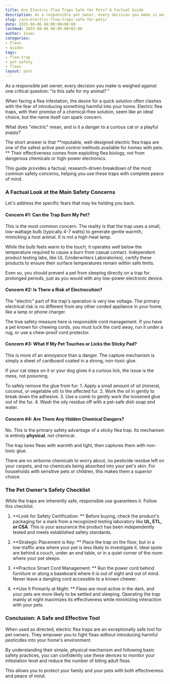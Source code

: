 ```yaml
---
title: Are Electric Flea Traps Safe for Pets? A Factual Guide
description: As a responsible pet owner, every decision you make is weighed against one critical question "Is this safe for my animal?" When facing a flea infestation, the...
slug: /are-electric-flea-traps-safe-for-pets/
date: 2025-08-06 00:00:00+00:00
lastmod: 2025-08-06 00:00:00+03:00
author: Isaac
categories:
- Fleas
- Guides
tags:
- flea-trap
- pet-safety
- fleas
layout: post
---
```


As a responsible pet owner, every decision you make is weighed against one critical question: "Is this safe for my animal? "

When facing a flea infestation, the desire for a quick solution often clashes with the fear of introducing something harmful into your home. Electric flea traps, with their promise of a chemical-free solution, seem like an ideal choice, but the name itself can spark concern.

What does "electric" mean, and is it a danger to a curious cat or a playful puppy?

The short answer is that **reputable, well-designed electric flea traps are one of the safest active pest control methods available for homes with pets. ** Their effectiveness comes from exploiting flea biology, not from dangerous chemicals or high-power electronics.

This guide provides a factual, research-driven breakdown of the most common safety concerns, helping you use these traps with complete peace of mind.

###  A Factual Look at the Main Safety Concerns

Let's address the specific fears that may be holding you back.

####  Concern #1: Can the Trap Burn My Pet?

This is the most common concern. The reality is that the trap uses a small, low-wattage bulb (typically 4-7 watts) to generate gentle warmth, mimicking a host animal. It is not a high-heat lamp.

While the bulb feels warm to the touch, it operates well below the temperature required to cause a burn from casual contact. Independent product testing labs, like UL (Underwriters Laboratories), certify these products to ensure their surface temperatures remain within safe limits.

Even so, you should prevent a pet from sleeping directly on a trap for prolonged periods, just as you would with any low-power electronic device.

####  Concern #2: Is There a Risk of Electrocution?

The "electric" part of the trap's operation is very low voltage. The primary electrical risk is no different from any other corded appliance in your home, like a lamp or phone charger.

The true safety measure here is responsible cord management. If you have a pet known for chewing cords, you must tuck the cord away, run it under a rug, or use a chew-proof cord protector.

####  Concern #3: What If My Pet Touches or Licks the Sticky Pad?

This is more of an annoyance than a danger. The capture mechanism is simply a sheet of cardboard coated in a strong, non-toxic glue.

If your cat steps on it or your dog gives it a curious lick, the issue is the mess, not poisoning.

To safely remove the glue from fur: 1. Apply a small amount of oil (mineral, coconut, or vegetable oil) to the affected fur. 2. Work the oil in gently to break down the adhesive. 3. Use a comb to gently work the loosened glue out of the fur. 4. Wash the oily residue off with a pet-safe dish soap and water.

####  Concern #4: Are There Any Hidden Chemical Dangers?

No. This is the primary safety advantage of a sticky flea trap. Its mechanism is entirely **physical**, not chemical.

The trap lures fleas with warmth and light, then captures them with non-toxic glue.

There are no airborne chemicals to worry about, no pesticide residue left on your carpets, and no chemicals being absorbed into your pet's skin. For households with sensitive pets or children, this makes them a superior choice.

###  The Pet Owner's Safety Checklist

While the traps are inherently safe, responsible use guarantees it. Follow this checklist.

1. **Look for Safety Certification: ** Before buying, check the product's packaging for a mark from a recognized testing laboratory like **UL, ETL, or CSA**. This is your assurance the product has been independently tested and meets established safety standards.

2. **Strategic Placement is Key: ** Place the trap on the floor, but in a low-traffic area where your pet is less likely to investigate it. Ideal spots are behind a couch, under an end table, or in a quiet corner of the room where your pet sleeps.

3. **Practice Smart Cord Management: ** Run the power cord behind furniture or along a baseboard where it is out of sight and out of mind. Never leave a dangling cord accessible to a known chewer.

4. **Use It Primarily at Night: ** Fleas are most active in the dark, and your pets are more likely to be settled and sleeping. Operating the trap mainly at night maximizes its effectiveness while minimizing interaction with your pets.

###  Conclusion: A Safe and Effective Tool

When used as directed, electric flea traps are an exceptionally safe tool for pet owners. They empower you to fight fleas without introducing harmful pesticides into your home's environment.

By understanding their simple, physical mechanism and following basic safety practices, you can confidently use these devices to monitor your infestation level and reduce the number of biting adult fleas.

This allows you to protect your family and your pets with both effectiveness and peace of mind.
